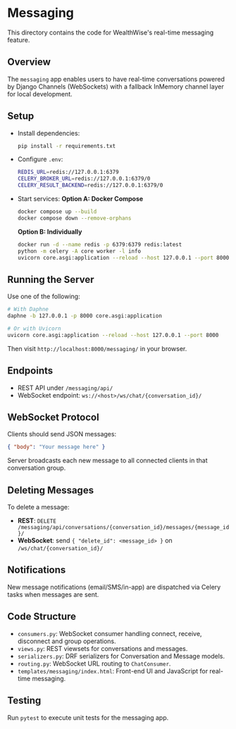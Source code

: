 # Messaging

This directory contains the code for WealthWise's real-time messaging feature.

## Overview
The `messaging` app enables users to have real-time conversations powered by Django Channels (WebSockets) with a fallback InMemory channel layer for local development.

## Setup
- Install dependencies:
  ```bash
  pip install -r requirements.txt
  ```
- Configure `.env`:
  ```bash
  REDIS_URL=redis://127.0.0.1:6379
  CELERY_BROKER_URL=redis://127.0.0.1:6379/0
  CELERY_RESULT_BACKEND=redis://127.0.0.1:6379/0
  ```
- Start services:
  **Option A: Docker Compose**
  ```bash
  docker compose up --build
  docker compose down --remove-orphans
  ```
  **Option B: Individually**
  ```bash
  docker run -d --name redis -p 6379:6379 redis:latest
  python -m celery -A core worker -l info
  uvicorn core.asgi:application --reload --host 127.0.0.1 --port 8000
  ```

## Running the Server
Use one of the following:
```bash
# With Daphne
daphne -b 127.0.0.1 -p 8000 core.asgi:application

# Or with Uvicorn
uvicorn core.asgi:application --reload --host 127.0.0.1 --port 8000
```

Then visit `http://localhost:8000/messaging/` in your browser.

## Endpoints
- REST API under `/messaging/api/`
- WebSocket endpoint: `ws://<host>/ws/chat/{conversation_id}/`

## WebSocket Protocol
Clients should send JSON messages:
```json
{ "body": "Your message here" }
```
Server broadcasts each new message to all connected clients in that conversation group.

## Deleting Messages
To delete a message:
- **REST**: `DELETE /messaging/api/conversations/{conversation_id}/messages/{message_id}/`
- **WebSocket**: send `{ "delete_id": <message_id> }` on `/ws/chat/{conversation_id}/`

## Notifications
New message notifications (email/SMS/in-app) are dispatched via Celery tasks when messages are sent.

## Code Structure
- `consumers.py`: WebSocket consumer handling connect, receive, disconnect and group operations.
- `views.py`: REST viewsets for conversations and messages.
- `serializers.py`: DRF serializers for Conversation and Message models.
- `routing.py`: WebSocket URL routing to `ChatConsumer`.
- `templates/messaging/index.html`: Front-end UI and JavaScript for real-time messaging.

## Testing
Run `pytest` to execute unit tests for the messaging app.
